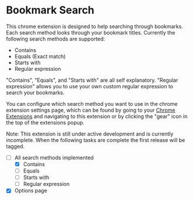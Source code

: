 # Bookmark Search

This chrome extension is designed to help searching through bookmarks. Each search method looks through your bookmark titles. Currently the following  search methods are supported:
- Contains
- Equals (Exact match)
- Starts with
- Regular expression

"Contains", "Equals", and "Starts with" are all self explanatory. "Regular expression" allows you to use your own custom regular expression to search your bookmarks.

You can configure which search method you want to use in the chrome extension settings page, which can be found by going to your [Chrome Extensions](chrome://extensions) and navigating to this extension or by clicking the "gear" icon in the top of the extensions popup.

Note: This extension is still under active development and is currently incomplete. When the following tasks are complete the first release will be tagged.
- [ ] All search methods implemented
	- [x] Contains
	- [ ] Equals
	- [ ] Starts with
	- [ ] Regular expression
- [x] Options page